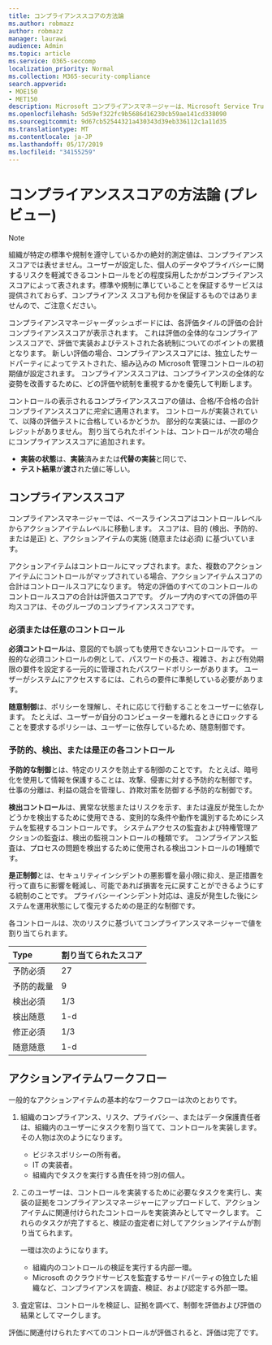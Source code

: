 ```yaml
---
title: コンプライアンススコアの方法論
ms.author: robmazz
author: robmazz
manager: laurawi
audience: Admin
ms.topic: article
ms.service: O365-seccomp
localization_priority: Normal
ms.collection: M365-security-compliance
search.appverid:
- MOE150
- MET150
description: Microsoft コンプライアンスマネージャーは、Microsoft Service Trust Portal の無料のワークフローベースのリスク評価ツールです。 コンプライアンスマネージャーを使用すると、Microsoft クラウドサービスに関連する規制コンプライアンスアクティビティを追跡、割り当て、検証することができます。
ms.openlocfilehash: 5d59ef322fc9b5686d16230cb59ae141cd338090
ms.sourcegitcommit: 9d67cb52544321a430343d39eb336112c1a11d35
ms.translationtype: MT
ms.contentlocale: ja-JP
ms.lasthandoff: 05/17/2019
ms.locfileid: "34155259"
---
```

# <a name="compliance-score-methodology-preview"></a>コンプライアンススコアの方法論 (プレビュー)

> [!NOTE]
> 組織が特定の標準や規制を遵守しているかの絶対的測定値は、コンプライアンス スコアでは表せません。ユーザーが設定した、個人のデータやプライバシーに関するリスクを軽減できるコントロールをどの程度採用したかがコンプライアンス スコアによって表されます。標準や規制に準じていることを保証するサービスは提供されておらず、コンプライアンス スコアも何かを保証するものではありませんので、ご注意ください。

コンプライアンスマネージャーダッシュボードには、各評価タイルの評価の合計コンプライアンススコアが表示されます。 これは評価の全体的なコンプライアンススコアで、評価で実装およびテストされた各統制についてのポイントの累積となります。 新しい評価の場合、コンプライアンススコアには、独立したサードパーティによってテストされた、組み込みの Microsoft 管理コントロールの初期値が設定されます。 コンプライアンススコアは、コンプライアンスの全体的な姿勢を改善するために、どの評価や統制を重視するかを優先して判断します。

コントロールの表示されるコンプライアンススコアの値は、合格/不合格の合計コンプライアンススコアに*完全*に適用されます。 コントロールが実装されていて、以降の評価テストに合格しているかどうか。 部分的な実装には、一部のクレジットがありません。 割り当てられたポイントは、コントロールが次の場合にコンプライアンススコアに追加されます。

- **実装の状態**は、**実装**済みまたは**代替の実装**と同じで、
- **テスト結果**が**渡さ**れた値に等しい。

## <a name="compliance-score"></a>コンプライアンススコア
  
コンプライアンスマネージャーでは、ベースラインスコアはコントロールレベルからアクションアイテムレベルに移動します。 スコアは、目的 (検出、予防的、または是正) と、アクションアイテムの実施 (随意または必須) に基づいています。

アクションアイテムはコントロールにマップされます。また、複数のアクションアイテムにコントロールがマップされている場合、アクションアイテムスコアの合計はコントロールスコアになります。 特定の評価のすべてのコントロールのコントロールスコアの合計は評価スコアです。 グループ内のすべての評価の平均スコアは、そのグループのコンプライアンススコアです。
  
### <a name="mandatory-or-discretionary-controls"></a>必須または任意のコントロール
  
 **必須コントロール**は、意図的でも誤っても使用できないコントロールです。 一般的な必須コントロールの例として、パスワードの長さ、複雑さ、および有効期限の要件を設定する一元的に管理されたパスワードポリシーがあります。 ユーザーがシステムにアクセスするには、これらの要件に準拠している必要があります。
  
 **随意制御**は、ポリシーを理解し、それに応じて行動することをユーザーに依存します。 たとえば、ユーザーが自分のコンピューターを離れるときにロックすることを要求するポリシーは、ユーザーに依存しているため、随意制御です。
  
### <a name="preventative-detective-or-corrective-controls"></a>予防的、検出、または是正の各コントロール
  
 **予防的な制御**とは、特定のリスクを防止する制御のことです。 たとえば、暗号化を使用して情報を保護することは、攻撃、侵害に対する予防的な制御です。 仕事の分離は、利益の競合を管理し、詐欺対策を防御する予防的な制御です。
  
 **検出コントロール**は、異常な状態またはリスクを示す、または違反が発生したかどうかを検出するために使用できる、変則的な条件や動作を識別するためにシステムを監視するコントロールです。 システムアクセスの監査および特権管理アクションの監査は、検出の監視コントロールの種類です。 コンプライアンス監査は、プロセスの問題を検出するために使用される検出コントロールの1種類です。
  
**是正制御**とは、セキュリティインシデントの悪影響を最小限に抑え、是正措置を行って直ちに影響を軽減し、可能であれば損害を元に戻すことができるようにする統制のことです。 プライバシーインシデント対応は、違反が発生した後にシステムを運用状態にして復元するための是正的な制御です。
  
各コントロールは、次のリスクに基づいてコンプライアンスマネージャーで値を割り当てられます。

|**Type**|**割り当てられたスコア**|
|:-----|:-----|
| 予防必須 | 27 |
| 予防的裁量 | 9  |
| 検出必須 | 1/3 |
| 検出随意 | 1-d |
| 修正必須 | 1/3 |
| 随意随意 | 1-d |
  
## <a name="action-item-workflow"></a>アクションアイテムワークフロー

一般的なアクションアイテムの基本的なワークフローは次のとおりです。
  
1. 組織のコンプライアンス、リスク、プライバシー、またはデータ保護責任者は、組織内のユーザーにタスクを割り当てて、コントロールを実装します。 その人物は次のようになります。

    - ビジネスポリシーの所有者。
    - IT の実装者。
    - 組織内でタスクを実行する責任を持つ別の個人。

2. このユーザーは、コントロールを実装するために必要なタスクを実行し、実装の証拠をコンプライアンスマネージャーにアップロードして、アクションアイテムに関連付けられたコントロールを実装済みとしてマークします。 これらのタスクが完了すると、検証の査定者に対してアクションアイテムが割り当てられます。

    一環は次のようになります。

    - 組織内のコントロールの検証を実行する内部一環。
    - Microsoft のクラウドサービスを監査するサードパーティの独立した組織など、コンプライアンスを調査、検証、および認定する外部一環。

3. 査定官は、コントロールを検証し、証拠を調べて、制御を評価および評価の結果としてマークします。

評価に関連付けられたすべてのコントロールが評価されると、評価は完了です。